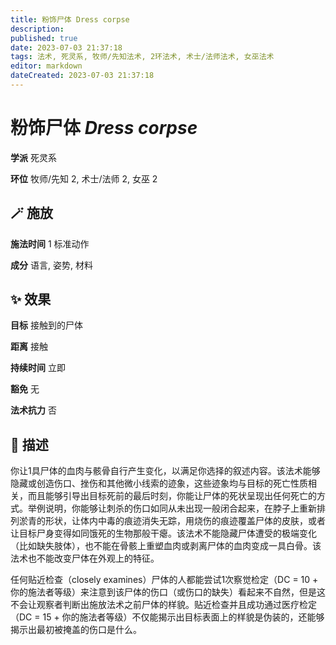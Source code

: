 ```yaml
---
title: 粉饰尸体 Dress corpse
description: 
published: true
date: 2023-07-03 21:37:18
tags: 法术, 死灵系, 牧师/先知法术, 2环法术, 术士/法师法术, 女巫法术
editor: markdown
dateCreated: 2023-07-03 21:37:18
---
```


# **粉饰尸体** *Dress corpse*

**学派** 死灵系 

**环位** 牧师/先知 2, 术士/法师 2, 女巫 2

## 🪄 施放

**施法时间** 1 标准动作

**成分** 语言, 姿势, 材料

## ✨ 效果 

**目标** 接触到的尸体 

**距离** 接触  

**持续时间** 立即 

**豁免** 无

**法术抗力** 否

## 📖 描述

你让1具尸体的血肉与骸骨自行产生变化，以满足你选择的叙述内容。该法术能够隐藏或创造伤口、挫伤和其他微小线索的迹象，这些迹象均与目标的死亡性质相关，而且能够引导出目标死前的最后时刻，你能让尸体的死状呈现出任何死亡的方式。举例说明，你能够让刺杀的伤口如同从未出现一般闭合起来，在脖子上重新排列淤青的形状，让体内中毒的痕迹消失无踪，用烧伤的痕迹覆盖尸体的皮肤，或者让目标尸身变得如同饿死的生物那般干瘪。该法术不能隐藏尸体遭受的极端变化（比如缺失肢体），也不能在骨骸上重塑血肉或剥离尸体的血肉变成一具白骨。该法术也不能改变尸体在外观上的特征。

任何贴近检查（closely examines）尸体的人都能尝试1次察觉检定（DC = 10 + 你的施法者等级）来注意到该尸体的伤口（或伤口的缺失）看起来不自然，但是这不会让观察者判断出施放法术之前尸体的样貌。贴近检查并且成功通过医疗检定（DC = 15 + 你的施法者等级）不仅能揭示出目标表面上的样貌是伪装的，还能够揭示出最初被掩盖的伤口是什么。
    